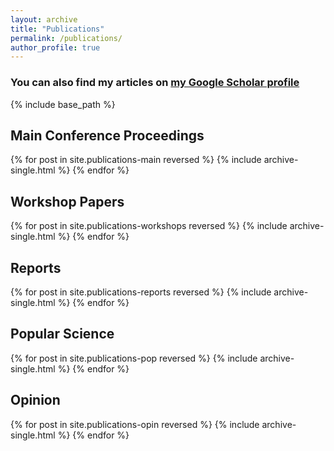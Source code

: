 ```yaml
---
layout: archive
title: "Publications"
permalink: /publications/
author_profile: true
---
```


### You can also find my articles on [my Google Scholar profile](https://scholar.google.com/citations?user=HeACvaEAAAAJ&hl=en)

{% include base_path %}

## Main Conference Proceedings 

{% for post in site.publications-main reversed %}
  {% include archive-single.html %}
{% endfor %}

## Workshop Papers

{% for post in site.publications-workshops reversed %}
  {% include archive-single.html %}
{% endfor %}

## Reports

{% for post in site.publications-reports reversed %}
  {% include archive-single.html %}
{% endfor %}

## Popular Science 

{% for post in site.publications-pop reversed %}
  {% include archive-single.html %}
{% endfor %}

## Opinion

{% for post in site.publications-opin reversed %}
  {% include archive-single.html %}
{% endfor %}

